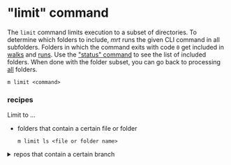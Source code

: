 # "limit" command

The `limit` command limits execution to a subset of directories. To determine
which folders to include, _mrt_ runs the given CLI command in all subfolders.
Folders in which the command exits with code `0` get included in
[walks](walk.md) and [runs](run.md). Use the ["status" command](status.md) to
see the list of included folders. When done with the folder subset, you can go
back to processing [all](all.md) folders.

```
m limit <command>
```

### recipes

Limit to ...

- folders that contain a certain file or folder

  ```
  m limit ls <file or folder name>
  ```

<details>
  <summary>repos that contain a certain branch</summary>

  <pre>
  m limit -- git show-ref --verify --quiet refs/heads/<branch name>
  </pre>
</details>
